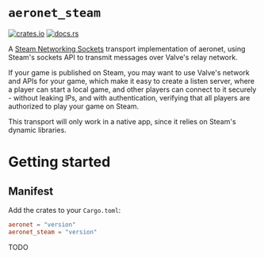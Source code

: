 # `aeronet_steam`

[![crates.io](https://img.shields.io/crates/v/aeronet_steam.svg)](https://crates.io/crates/aeronet_steam)
[![docs.rs](https://img.shields.io/docsrs/aeronet_steam)](https://docs.rs/aeronet_steam)

A [Steam Networking Sockets](https://partner.steamgames.com/doc/api/ISteamNetworkingSockets)
transport implementation of aeronet, using Steam's sockets API to transmit messages over Valve's
relay network.

If your game is published on Steam, you may want to use Valve's network and APIs for your game,
which make it easy to create a listen server, where a player can start a local game, and other
players can connect to it securely - without leaking IPs, and with authentication, verifying that
all players are authorized to play your game on Steam.

This transport will only work in a native app, since it relies on Steam's dynamic libraries.

# Getting started

## Manifest

Add the crates to your `Cargo.toml`:

```toml
aeronet = "version"
aeronet_steam = "version"
```

TODO
